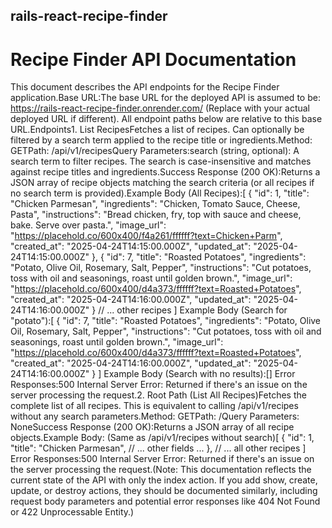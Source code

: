 ## rails-react-recipe-finder

# Recipe Finder API Documentation

This document describes the API endpoints for the Recipe Finder application.Base URL:The base URL for the deployed API is assumed to be: https://rails-react-recipe-finder.onrender.com/ (Replace with your actual deployed URL if different). All endpoint paths below are relative to this base URL.Endpoints1. List RecipesFetches a list of recipes. Can optionally be filtered by a search term applied to the recipe title or ingredients.Method: GETPath: /api/v1/recipesQuery Parameters:search (string, optional): A search term to filter recipes. The search is case-insensitive and matches against recipe titles and ingredients.Success Response (200 OK):Returns a JSON array of recipe objects matching the search criteria (or all recipes if no search term is provided).Example Body (All Recipes):[
  {
    "id": 1,
    "title": "Chicken Parmesan",
    "ingredients": "Chicken, Tomato Sauce, Cheese, Pasta",
    "instructions": "Bread chicken, fry, top with sauce and cheese, bake. Serve over pasta.",
    "image_url": "https://placehold.co/600x400/f4a261/ffffff?text=Chicken+Parm",
    "created_at": "2025-04-24T14:15:00.000Z",
    "updated_at": "2025-04-24T14:15:00.000Z"
  },
  {
    "id": 7,
    "title": "Roasted Potatoes",
    "ingredients": "Potato, Olive Oil, Rosemary, Salt, Pepper",
    "instructions": "Cut potatoes, toss with oil and seasonings, roast until golden brown.",
    "image_url": "https://placehold.co/600x400/d4a373/ffffff?text=Roasted+Potatoes",
    "created_at": "2025-04-24T14:16:00.000Z",
    "updated_at": "2025-04-24T14:16:00.000Z"
  }
  // ... other recipes
]
Example Body (Search for "potato"):[
  {
    "id": 7,
    "title": "Roasted Potatoes",
    "ingredients": "Potato, Olive Oil, Rosemary, Salt, Pepper",
    "instructions": "Cut potatoes, toss with oil and seasonings, roast until golden brown.",
    "image_url": "https://placehold.co/600x400/d4a373/ffffff?text=Roasted+Potatoes",
    "created_at": "2025-04-24T14:16:00.000Z",
    "updated_at": "2025-04-24T14:16:00.000Z"
  }
]
Example Body (Search with no results):[]
Error Responses:500 Internal Server Error: Returned if there's an issue on the server processing the request.2. Root Path (List All Recipes)Fetches the complete list of all recipes. This is equivalent to calling /api/v1/recipes without any search parameters.Method: GETPath: /Query Parameters: NoneSuccess Response (200 OK):Returns a JSON array of all recipe objects.Example Body: (Same as /api/v1/recipes without search)[
  {
    "id": 1,
    "title": "Chicken Parmesan",
    // ... other fields ...
  },
  // ... all other recipes
]
Error Responses:500 Internal Server Error: Returned if there's an issue on the server processing the request.(Note: This documentation reflects the current state of the API with only the index action. If you add show, create, update, or destroy actions, they should be documented similarly, including request body parameters and potential error responses like 404 Not Found or 422 Unprocessable Entity.)
